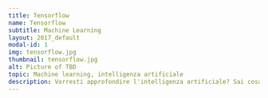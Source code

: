 ```yaml
---
title: Tensorflow
name: Tensorflow
subtitle: Machine Learning
layout: 2017_default
modal-id: 1
img: tensorflow.jpg
thumbnail: tensorflow.jpg
alt: Picture of TBD
topic: Machine learning, intelligenza artificiale
description: Vorresti approfondire l'intelligenza artificiale? Sai cosa è il machine learning? Stiamo organizzando che ti porterà a lavorare con Tensorflow, il framework di Google per il Machine Learning. 
---
```

